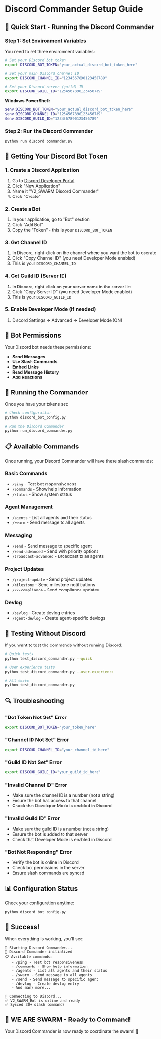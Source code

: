 # Discord Commander Setup Guide

## 🚀 **Quick Start - Running the Discord Commander**

### **Step 1: Set Environment Variables**

You need to set three environment variables:

```bash
# Set your Discord bot token
export DISCORD_BOT_TOKEN="your_actual_discord_bot_token_here"

# Set your main Discord channel ID
export DISCORD_CHANNEL_ID="1234567890123456789"

# Set your Discord server (guild) ID
export DISCORD_GUILD_ID="1234567890123456789"
```

**Windows PowerShell:**
```powershell
$env:DISCORD_BOT_TOKEN="your_actual_discord_bot_token_here"
$env:DISCORD_CHANNEL_ID="1234567890123456789"
$env:DISCORD_GUILD_ID="1234567890123456789"
```

### **Step 2: Run the Discord Commander**

```bash
python run_discord_commander.py
```

## 🔧 **Getting Your Discord Bot Token**

### **1. Create a Discord Application**
1. Go to [Discord Developer Portal](https://discord.com/developers/applications)
2. Click "New Application"
3. Name it "V2_SWARM Discord Commander"
4. Click "Create"

### **2. Create a Bot**
1. In your application, go to "Bot" section
2. Click "Add Bot"
3. Copy the "Token" - this is your `DISCORD_BOT_TOKEN`

### **3. Get Channel ID**
1. In Discord, right-click on the channel where you want the bot to operate
2. Click "Copy Channel ID" (you need Developer Mode enabled)
3. This is your `DISCORD_CHANNEL_ID`

### **4. Get Guild ID (Server ID)**
1. In Discord, right-click on your server name in the server list
2. Click "Copy Server ID" (you need Developer Mode enabled)
3. This is your `DISCORD_GUILD_ID`

### **5. Enable Developer Mode (if needed)**
1. Discord Settings → Advanced → Developer Mode (ON)

## 🎯 **Bot Permissions**

Your Discord bot needs these permissions:
- **Send Messages**
- **Use Slash Commands**
- **Embed Links**
- **Read Message History**
- **Add Reactions**

## 🚀 **Running the Commander**

Once you have your tokens set:

```bash
# Check configuration
python discord_bot_config.py

# Run the Discord Commander
python run_discord_commander.py
```

## 📋 **Available Commands**

Once running, your Discord Commander will have these slash commands:

### **Basic Commands**
- `/ping` - Test bot responsiveness
- `/commands` - Show help information
- `/status` - Show system status

### **Agent Management**
- `/agents` - List all agents and their status
- `/swarm` - Send message to all agents

### **Messaging**
- `/send` - Send message to specific agent
- `/send-advanced` - Send with priority options
- `/broadcast-advanced` - Broadcast to all agents

### **Project Updates**
- `/project-update` - Send project updates
- `/milestone` - Send milestone notifications
- `/v2-compliance` - Send compliance updates

### **Devlog**
- `/devlog` - Create devlog entries
- `/agent-devlog` - Create agent-specific devlogs

## 🧪 **Testing Without Discord**

If you want to test the commands without running Discord:

```bash
# Quick tests
python test_discord_commander.py --quick

# User experience tests
python test_discord_commander.py --user-experience

# All tests
python test_discord_commander.py
```

## 🔍 **Troubleshooting**

### **"Bot Token Not Set" Error**
```bash
export DISCORD_BOT_TOKEN="your_token_here"
```

### **"Channel ID Not Set" Error**
```bash
export DISCORD_CHANNEL_ID="your_channel_id_here"
```

### **"Guild ID Not Set" Error**
```bash
export DISCORD_GUILD_ID="your_guild_id_here"
```

### **"Invalid Channel ID" Error**
- Make sure the channel ID is a number (not a string)
- Ensure the bot has access to that channel
- Check that Developer Mode is enabled in Discord

### **"Invalid Guild ID" Error**
- Make sure the guild ID is a number (not a string)
- Ensure the bot is added to that server
- Check that Developer Mode is enabled in Discord

### **"Bot Not Responding" Error**
- Verify the bot is online in Discord
- Check bot permissions in the server
- Ensure slash commands are synced

## 📊 **Configuration Status**

Check your configuration anytime:
```bash
python discord_bot_config.py
```

## 🎉 **Success!**

When everything is working, you'll see:
```
🚀 Starting Discord Commander...
🤖 Discord Commander initialized
📋 Available commands:
   - /ping - Test bot responsiveness
   - /commands - Show help information
   - /agents - List all agents and their status
   - /swarm - Send message to all agents
   - /send - Send message to specific agent
   - /devlog - Create devlog entry
   - And many more...

🔗 Connecting to Discord...
✅ V2_SWARM_Bot is online and ready!
✅ Synced 30+ slash commands
```

## 🐝 **WE ARE SWARM - Ready to Command!**

Your Discord Commander is now ready to coordinate the swarm! 🚀
